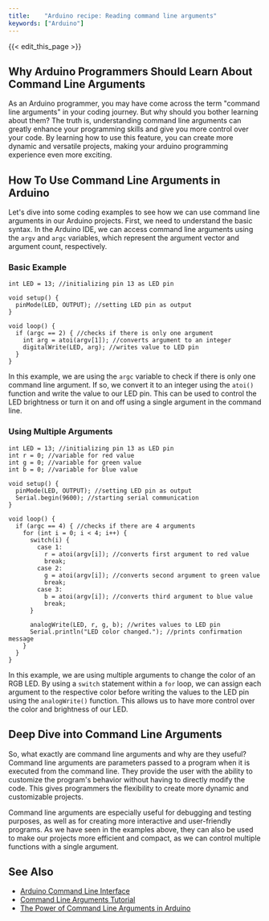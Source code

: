 ```yaml
---
title:    "Arduino recipe: Reading command line arguments"
keywords: ["Arduino"]
---
```


{{< edit_this_page >}}

## Why Arduino Programmers Should Learn About Command Line Arguments

As an Arduino programmer, you may have come across the term "command line arguments" in your coding journey. But why should you bother learning about them? The truth is, understanding command line arguments can greatly enhance your programming skills and give you more control over your code. By learning how to use this feature, you can create more dynamic and versatile projects, making your arduino programming experience even more exciting.

## How To Use Command Line Arguments in Arduino

Let's dive into some coding examples to see how we can use command line arguments in our Arduino projects. First, we need to understand the basic syntax. In the Arduino IDE, we can access command line arguments using the `argv` and `argc` variables, which represent the argument vector and argument count, respectively.

### Basic Example

```Arduino
int LED = 13; //initializing pin 13 as LED pin

void setup() {
  pinMode(LED, OUTPUT); //setting LED pin as output
}

void loop() {
  if (argc == 2) { //checks if there is only one argument
    int arg = atoi(argv[1]); //converts argument to an integer
    digitalWrite(LED, arg); //writes value to LED pin
  }
}
```

In this example, we are using the `argc` variable to check if there is only one command line argument. If so, we convert it to an integer using the `atoi()` function and write the value to our LED pin. This can be used to control the LED brightness or turn it on and off using a single argument in the command line.

### Using Multiple Arguments

```Arduino
int LED = 13; //initializing pin 13 as LED pin
int r = 0; //variable for red value
int g = 0; //variable for green value
int b = 0; //variable for blue value

void setup() {
  pinMode(LED, OUTPUT); //setting LED pin as output
  Serial.begin(9600); //starting serial communication
}

void loop() {
  if (argc == 4) { //checks if there are 4 arguments
    for (int i = 0; i < 4; i++) {
      switch(i) {
        case 1:
          r = atoi(argv[i]); //converts first argument to red value
          break;
        case 2:
          g = atoi(argv[i]); //converts second argument to green value
          break;
        case 3:
          b = atoi(argv[i]); //converts third argument to blue value
          break;
      }

      analogWrite(LED, r, g, b); //writes values to LED pin
      Serial.println("LED color changed."); //prints confirmation message
    }
  }
}
```

In this example, we are using multiple arguments to change the color of an RGB LED. By using a `switch` statement within a `for` loop, we can assign each argument to the respective color before writing the values to the LED pin using the `analogWrite()` function. This allows us to have more control over the color and brightness of our LED.

## Deep Dive into Command Line Arguments

So, what exactly are command line arguments and why are they useful? Command line arguments are parameters passed to a program when it is executed from the command line. They provide the user with the ability to customize the program's behavior without having to directly modify the code. This gives programmers the flexibility to create more dynamic and customizable projects.

Command line arguments are especially useful for debugging and testing purposes, as well as for creating more interactive and user-friendly programs. As we have seen in the examples above, they can also be used to make our projects more efficient and compact, as we can control multiple functions with a single argument.

## See Also

- [Arduino Command Line Interface](https://www.arduino.cc/en/Guide/CLIOptionParser/)
- [Command Line Arguments Tutorial](https://www.theserverpages.com/php/manual/en/features.commandline.arguments.php)
- [The Power of Command Line Arguments in Arduino](https://medium.com/@kee07/the-power-of-command-line-arguments-in-arduino-96a2e1549507)